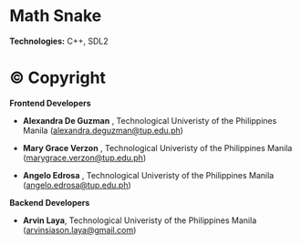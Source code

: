 # Math Snake

**Technologies:** C++, SDL2

# © Copyright
**Frontend Developers**

- **Alexandra De Guzman** , Technological Univeristy of the Philippines Manila (alexandra.deguzman@tup.edu.ph)

- **Mary Grace Verzon** , Technological Univeristy of the Philippines Manila (marygrace.verzon@tup.edu.ph)

- **Angelo Edrosa** , Technological Univeristy of the Philippines Manila (angelo.edrosa@tup.edu.ph)


**Backend Developers**

- **Arvin Laya**, Technological Univeristy of the Philippines Manila (arvinsiason.laya@gmail.com)
